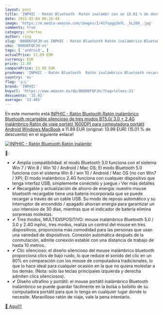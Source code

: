 ```yaml
---
layout: post
title: 'INPHIC - Ratón Bluetooth  Ratón inalámbr con un 15.01 % de descuento'
date: 2021-02-04 06:10:49
image: 'https://m.media-amazon.com/images/I/417vpgg3mfL._SL200_.jpg'
comments: true
category: ofertas
author: ring
slug: 'B08DKFQFJH-es INPHIC - Ratón Bluetooth Ratón inalámbrico Bluetooth...'
sku: 'B08DKFQFJH-es'
tags: [ 'android', ]
actualPrice: 11.89 EUR
currency: EUR
price: 11.89
comparePrice: 13.99 EUR
prodname: 'INPHIC - Ratón Bluetooth  Ratón inalámbrico Bluetooth recargable silencioso de tres modos  BT5.0/ 3.0 + 2.4G inalámbrico   Ratón de viaje portátil 1600DPI para computadora portátil  Android  Windows MacBook'
country: 'es'
flag: '🇪🇸'
brand: 'INPHIC'
buyurl: 'https://www.amazon.es/dp/B08DKFQFJH/?tag=tolees-21'
descuento: '15.01'
average: '13.465'
---
```


En este momento está [INPHIC - Ratón Bluetooth  Ratón inalámbrico Bluetooth recargable silencioso de tres modos  BT5.0/ 3.0 + 2.4G inalámbrico   Ratón de viaje portátil 1600DPI para computadora portátil  Android  Windows MacBook](https://www.amazon.es/dp/B08DKFQFJH/?tag=tolees-21) a 11.89 EUR (original: 13.99 EUR) (15.01 %  de descuento) en el siguiente enlace!

[![INPHIC - Ratón Bluetooth  Ratón inalámbr](https://m.media-amazon.com/images/I/417vpgg3mfL._SL200_.jpg)](https://www.amazon.es/dp/B08DKFQFJH/?tag=tolees-21)

🔎:

- ✔ Amplia compatibilidad: el modo Bluetooth 3.0 funciona con el sistema Win 7 / Win 8 / Win 10 / Android / Mac OS; El modo Bluetooth 5.0 funciona con el sistema Win 8 / win 10 / Android / Mac OS (no con Win7 / XP); El modo inalámbrico 2.4G funciona con cualquier dispositivo que tenga interfaz USB, simplemente conéctelo y juegue › Ver más detalles
- ✔ Recargable y actualización de ahorro de energía: nuestro mouse bluetooth recargable tiene una batería incorporada que se puede recargar a través de un cable USB. Su modo de reposo automático y su interruptor de encendido / apagado ahorran energía para garantizar un uso intensivo de 30 días, mientras que el indicador de batería elimina sorpresas molestas.
- ✔ Tres modos, MULTIDISPOSITIVO: mouse inalámbrico Bluetooth 5.0 / 3.0 y 2.4G inphic, tres modos, realiza un control del mouse en tres dispositivos, proporciona más comodidad para las personas que usan una variedad de dispositivos. Conexión automática después de la conmutación, admite conexión estable con una distancia de trabajo de hasta 10 metros.
- ✔ Clic silencioso: el diseño silencioso del mouse inalámbrico bluetooth proporciona clics de bajo ruido, lo que reduce el sonido del clic en un 80% en comparación con los mouse de computadora tradicionales, lo que lo hace ideal para cualquier ocasión en la que no quiera molestar a los demás. (Nota: solo las teclas principales izquierda y derecha admiten clics silenciosos).
- ✔ Diseño ultrafino y portátil: el mouse portátil inalámbrico Bluetooth inalámbrico se puede guardar fácilmente en la bolsa o bolsillo de su computadora portátil para que lo tenga en cualquier lugar donde lo necesite. Maravilloso ratón de viaje, vale la pena intentarlo.

[🛒 Aquí!!!](https://www.amazon.es/dp/B08DKFQFJH/?tag=tolees-21)
